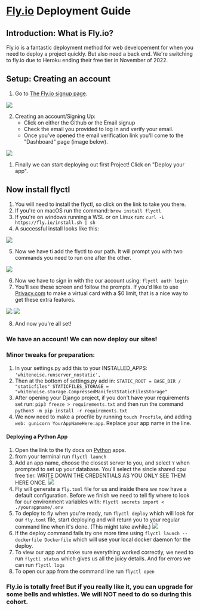 # [Fly.io](https://fly.io/) Deployment Guide

## Introduction: What is Fly.io?

Fly.io is a fantastic deployment method for web developement for when you need to deploy a project quickly. But also need a back end. We're switching to fly.io due to Heroku ending their free tier in November of 2022.

## Setup: Creating an account

1. Go to [The Fly.io signup page](https://fly.io/app/sign-up).

<img src="https://i.imgur.com/SrYoCzq.jpg">


2. Creating an account/Signing Up:
	- Click on either the Github or the Email signup
	- Check the email you provided to log in and verify your email.
	-  Once you've opened the email verification link you'll come to the "Dashboard" page (image below).

<img src="https://i.imgur.com/xO2m3fm.jpg">


1. Finally we can start deploying out first Project! Click on "Deploy your app".

## Now install flyctl

1. You will need to install the flyctl, so click on the link to take you there.
2. If you're on macOS run the command:  `brew install flyctl`
3. If you're on windows running a WSL or on Linux run: `curl -L https://fly.io/install.sh | sh`
4. A successful install looks like this:

<img src="https://i.imgur.com/cteatzv.jpg">

5. Now we have ti add the flyctl to our path. It will prompt you with two commands you need to run one after the other.

<img src="https://i.imgur.com/w9Yevka.jpg">

6. Now we have to sign in with the our account using: `flyctl auth login`
7. You'll see these screen and follow the prompts. If you'd like to use [Privacy.com](https://privacy.com/) to make a virtual card with a $0 limit, that is a nice way to get these extra features.

<img src="https://i.imgur.com/He1Z27L.jpg">
<img src="https://i.imgur.com/B5c4S1F.jpg">

8. And now you're all set!

### We have an account! We can now deploy our sites!

###  Minor tweaks for preparation:
1. In your settings.py add this to your INSTALLED_APPS: `'whitenoise.runserver_nostatic',`
2. Then at the bottom of settings.py add in: `STATIC_ROOT = BASE_DIR / "staticfiles"
STATICFILES_STORAGE = "whitenoise.storage.CompressedManifestStaticFilesStorage"`
3. After opening your Django project, if you don't have your requirements set run: `pip3 freeze > requirements.txt` and then run the command `python3 -m pip install -r requirements.txt`
4. We now need to make a procfile by running `touch Procfile`, and adding `web: gunicorn YourAppNameHere:app`. Replace your app name in the line.

#### Deploying a Python App

1. Open the link to the fly docs on [Python](https://fly.io/docs/getting-started/python/) apps.
2. from your terminal run `flyctl launch`
3. Add an app name, choose the closest server to you, and select `Y` when prompted to set up your database. You'll select the sincle shared cpu free tier. WRITE DOWN THE CREDENTIALS AS YOU ONLY SEE THEM HERE ONCE.
   <img src="https://i.imgur.com/57OglZg.jpg">
4. Fly will generate a `fly.toml` file for us and inside there we now have a default configuration. Before we finish we need to tell fly where to look for our environment variables with: `flyctl secrets import < ./yourappname/.env`
5. To deploy to fly when you're ready, run `flyctl deploy` which will look for our `fly.toml` file, start deploying and will return you to your regular command line when it's done. (This might take awhile.)
   <img src="https://i.imgur.com/C9XG15j.jpg">
6. If the deploy command fails try one more time using `flyctl launch --dockerfile Dockerfile` which will use your local docker daemon for the deploy.
7. To view our app and make sure everything worked correctly, we need to run `flyctl status` which gives us all the juicy details. And for errors we can run `flyctl logs`
8.  To open our app from the command line run `flyctl open`


### Fly.io is totally free! But if you really like it, you can upgrade for some bells and whistles. We will NOT need to do so during this cohort.